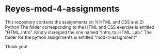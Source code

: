 # Reyes-mod-4-assignments
This repository contains the assignments on 1) HTML and CSS and 2) Python
The folder corresponding to the HTML and CSS exercise is entitled "HTML_Intro".
  Kindly disregard the one named "Intro_to_HTML_Lab."
The folder for the python assignments is entitled "mod-4-assignment"

Thank you!

